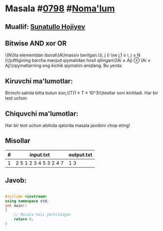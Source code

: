 
<h1>Masala #<a href="https://robocontest.uz/tasks/0798">0798</a> #<a href="https://robocontest.uz/tasks?category=1">Noma'lum</a></h1>
<h2> Muallif: <a href="https://robocontest.uz/profile/sunnat">Sunatullo Hojiyev</a></h2>
<h2>Bitwise AND xor OR</h2>
<p>\(N\)ta elementdan iborat\(A\)massiv berilgan.\(i, j (i \ne j,1 ≤ i, j ≤ N )\)juftligining barcha mavjud qiymatidan hosil qilingan\((Ai ∧ Aj) ⊕ (Ai ∨ Aj)\)qiymatlarning eng kichik qiymatini aniqlang.
Bu yerda:</p>
<h2>Kiruvchi ma'lumotlar:</h2>
<p>Birinchi satrda bitta butun son,\(T(1 ≤ T ≤ 10^3)\)testlar soni kiritiladi. Har bir test uchun:</p>
<h2>Chiquvchi ma'lumotlar:</h2>
<p>Har bir test uchun alohida qatorda masala javobini chop eting!</p>
<h2>Misollar</h2>
<table>
    <thead>
        <tr>
            <th>#</th>
            <th>input.txt</th>
            <th>output.txt</th>
        </tr>
    </thead>
    <tbody>
            <tr>
                <td>1</td>
                <td>2
5
1 2 3 4 5
3
2 4 7</td>
                <td>1
3</td>
            </tr>
    </tbody>
    </table>
    
<h2>Javob:</h2>

######
```cpp
#include <iostream>
using namespace std;
int main()
{
    // Masala hali yechilmagan
    return 0;
}
```
